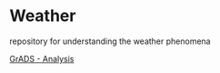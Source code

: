 # Weather
repository for understanding the weather phenomena

[GrADS - Analysis](./Visualization/GrADS/README.md#grads-analysis-id)



